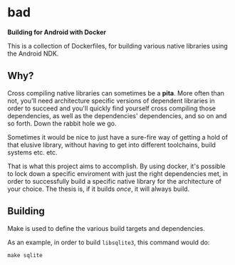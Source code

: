 # bad

**Building for Android with Docker**

This is a collection of Dockerfiles, for building various native libraries using
the Android NDK.

## Why?

Cross compiling native libraries can sometimes be a **pita**. More often than
not, you'll need architecture specific versions of dependent libraries in order
to succeed and you'll quickly find yourself cross compiling those dependencies,
as well as the dependencies' dependencies, and so on and so forth. Down the
rabbit hole we go.

Sometimes it would be nice to just have a sure-fire way of getting a hold of
that elusive library, without having to get into different toolchains, build
systems etc. etc.

That is what this project aims to accomplish. By using docker, it's possible to
lock down a specific enviroment with just the right dependencies met, in order
to successfully build a specific native library for the architecture of your
choice. The thesis is, if it builds *once*, it will always build.

## Building

Make is used to define the various build targets and dependencies.

As an example, in order to build `libsqlite3`, this command would do:

`make sqlite`
